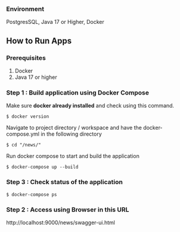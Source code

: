 ### Environment
PostgresSQL, Java 17 or Higher, Docker

## How to Run Apps
### Prerequisites
1. Docker
2. Java 17 or higher


### Step 1 : Build application using Docker Compose
Make sure **docker already installed** and check using this command.
```shell
$ docker version
```
Navigate to project directory / workspace and have the docker-compose.yml in the following directory
```shell
$ cd "/news/"
```
Run docker compose to start and build the application
```shell
$ docker-compose up --build
```

### Step 3 : Check status of the application
```shell
$ docker-compose ps
```

### Step 2 : Access using Browser in this URL
http://localhost:9000/news/swagger-ui.html